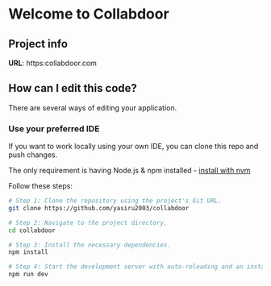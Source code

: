 # Welcome to Collabdoor
## Project info

**URL**: https:collabdoor.com

## How can I edit this code?

There are several ways of editing your application.

### Use your preferred IDE

If you want to work locally using your own IDE, you can clone this repo and push changes.

The only requirement is having Node.js & npm installed - [install with nvm](https://github.com/nvm-sh/nvm#installing-and-updating)

Follow these steps:

```sh
# Step 1: Clone the repository using the project's Git URL.
git clone https://github.com/yasiru2003/collabdoor

# Step 2: Navigate to the project directory.
cd collabdoor

# Step 3: Install the necessary dependencies.
npm install

# Step 4: Start the development server with auto-reloading and an instant preview.
npm run dev
